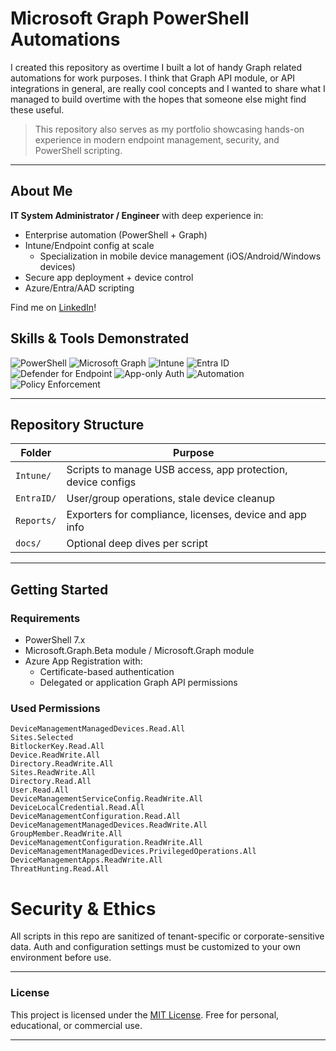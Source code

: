 #  Microsoft Graph PowerShell Automations

I created this repository as overtime I built a lot of handy Graph related automations for work purposes. I think that Graph API module, or API integrations in general, are really cool concepts and I wanted to share what I managed to build overtime with the hopes that someone else might find these useful.

> This repository also serves as my portfolio showcasing hands-on experience in modern endpoint management, security, and PowerShell scripting.

---

## About Me
**IT System Administrator / Engineer** with deep experience in:
- Enterprise automation (PowerShell + Graph)
- Intune/Endpoint config at scale
  - Specialization in mobile device management (iOS/Android/Windows devices)
- Secure app deployment + device control
- Azure/Entra/AAD scripting

Find me on [LinkedIn](https://www.linkedin.com/in/ceasar-h?utm_source=share&utm_campaign=share_via&utm_content=profile&utm_medium=ios_app)!

## Skills & Tools Demonstrated

![PowerShell](https://img.shields.io/badge/PowerShell-7.x-5391FE?style=for-the-badge&logo=powershell&logoColor=white)
![Microsoft Graph](https://img.shields.io/badge/Microsoft%20Graph-API-0078D4?style=for-the-badge&logo=microsoft&logoColor=white)
![Intune](https://img.shields.io/badge/Intune-Endpoint%20Manager-0078D4?style=for-the-badge&logo=microsoft&logoColor=white)
![Entra ID](https://img.shields.io/badge/Entra%20ID-Identity%20Management-0078D4?style=for-the-badge&logo=microsoft&logoColor=white)
![Defender for Endpoint](https://img.shields.io/badge/Defender%20for%20Endpoint-Security-0078D4?style=for-the-badge&logo=microsoft&logoColor=white)
![App-only Auth](https://img.shields.io/badge/App--only%20Auth-Certificate%20Based-0078D4?style=for-the-badge&logo=microsoft&logoColor=white)
![Automation](https://img.shields.io/badge/Automation-Scripting-0078D4?style=for-the-badge&logo=githubactions&logoColor=white)
![Policy Enforcement](https://img.shields.io/badge/Policy%20Enforcement-Intune%20Policies-0078D4?style=for-the-badge&logo=microsoft&logoColor=white)


---

## Repository Structure

| Folder        | Purpose                                                          |
|---------------|------------------------------------------------------------------|
| `Intune/`     | Scripts to manage USB access, app protection, device configs     |
| `EntraID/`    | User/group operations, stale device cleanup                      |
| `Reports/`    | Exporters for compliance, licenses, device and app info          |
| `docs/`       | Optional deep dives per script                                   |

---

## Getting Started

###  Requirements
- PowerShell 7.x
- Microsoft.Graph.Beta module / Microsoft.Graph module
- Azure App Registration with:
  - Certificate-based authentication
  - Delegated or application Graph API permissions

###  Used Permissions
```text
DeviceManagementManagedDevices.Read.All
Sites.Selected
BitlockerKey.Read.All
Device.ReadWrite.All
Directory.ReadWrite.All
Sites.ReadWrite.All
Directory.Read.All
User.Read.All
DeviceManagementServiceConfig.ReadWrite.All
DeviceLocalCredential.Read.All
DeviceManagementConfiguration.Read.All
DeviceManagementManagedDevices.ReadWrite.All
GroupMember.ReadWrite.All
DeviceManagementConfiguration.ReadWrite.All
DeviceManagementManagedDevices.PrivilegedOperations.All
DeviceManagementApps.ReadWrite.All
ThreatHunting.Read.All
```


# Security & Ethics
All scripts in this repo are sanitized of tenant-specific or corporate-sensitive data. Auth and configuration settings must be customized to your own environment before use.

---

### License
This project is licensed under the [MIT License](LICENSE). Free for personal, educational, or commercial use.

---


